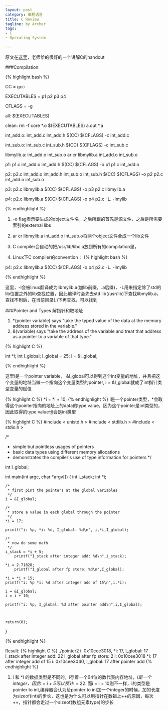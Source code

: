 ```yaml
---
layout: post
category: 编程语言
title: C Review
tagline: by Archer
tags:
- C
- Operating System

---
```


原文在[这里](http://www.cs.ucsb.edu/~rich/class/cs170/notes/C/index.html)，老师给的很好的一个讲解C的handout

###Compilation:

{% highlight bash %}

CC = gcc

EXECUTABLES = p1 p2 p3 p4

CFLAGS = -g

all: $(EXECUTABLES)

clean:
	rm -f core *.o $(EXECUTABLES) a.out *.a

int_add.o: int_add.c int_add.h
	$(CC) $(CFLAGS) -c int_add.c

int_sub.o: int_sub.c int_sub.h
	$(CC) $(CFLAGS) -c int_sub.c

libmylib.a: int_add.o int_sub.o
	ar cr libmylib.a int_add.o int_sub.o

p1: p1.c int_add.o int_add.h
	$(CC) $(CFLAGS) -o p1 p1.c int_add.o

p2: p2.c int_add.o int_add.h int_sub.o int_sub.h
	$(CC) $(CFLAGS) -o p2 p2.c int_add.o int_sub.o

p3: p2.c libmylib.a
	$(CC) $(CFLAGS) -o p3 p2.c libmylib.a

p4: p2.c libmylib.a
	$(CC) $(CFLAGS) -o p4 p2.c -L. -lmylib
	
{% endhighlight %}

1. -o flag表示要生成的object文件名，之后所跟的首先是源文件，之后是所需要索引的external libs

2. ar cr libmylib.a int_add.o int_sub.o将两个object文件合成一个lib文件

3. C compiler会自动的把/usr/lib/libc.a放到所有的compilation里，

4. Linux下C compiler的convention：
{% highlight bash %}

p4: p2.c libmylib.a
        $(CC) $(CFLAGS) -o p4 p2.c -L. -lmylib
        
{% endhighlight %}

这里，-l会被linux翻译成为libmylib.a(加lib前缀，.a后缀)，-L用来指定除了std的lib位置之外的lib查找位置，因此编译时会先去std lib(/usr/lib)下查找libmylib.a，查找不到后，在当前目录(.)下再查找，可以找到


###Pointer and Types
解指针和取地址

1. *(pointer variable) says "take the typed value of the data at the memory address stored in the variable."
2. &(variable) says "take the address of the variable and treat that address as a pointer to a variable of that type."

{% highlight C %}

int *i;
int I_global;
I_global = 25;
i = &I_global;

{% endhighlight %}

这里i是一个pointer variable， &I_global可以得到这个int变量的地址，并且把这个变量的地址当做一个指向这个变量类型的pointer, i = &I_global就成了int指针类型变量的赋值

{% highlight C %}
*i = *i + 10;
{% endhighlight %}
i是一个pointer类型，*会取得这个pointer指向的地址上的data的type value，因为这个pointer是int类型的，因此取得的type value也会是int类型

{% highlight C %}
#include < unistd.h >
#include < stdlib.h >
#include < stdio.h >

/*
 * simple but pointless usages of pointers
 * basic data types using different memory allocations
 * demonstrates the compiler's use of type information for pointers
 */

int I_global;

int
main(int argc, char *argv[])
{
	int i_stack;
	int *i;

	/*
	 * first pint the pointers at the global variables
	 */
	i = &I_global;

	/*
	 * store a value in each global through the pointer
	 */
	*i = 17;

	printf("i: %p, *i: %d, I_global: %d\n", i,*i,I_global);

	/*
 	 * now do some math
	 */
	i_stack = *i + 5;
        printf("I_stack after integer add: %d\n",i_stack);

	*i = 2.71828;
        printf("I_global after fp store: %d\n",I_global);

	*i = *i + 15;
	printf("i: %p *i: %d after integer add of 15\n",i,*i);

	i = &I_global;
	i = i + 10;

	printf("i: %p, I_global: %d after pointer add\n",i,I_global);



	return(0);
}

{% endhighlight %}

Result:
{% highlight C %}
./pointer2
i: 0x10cee3018, *i: 17, I_global: 17
I_stack after integer add: 22
I_global after fp store: 2
i: 0x10cee3018 *i: 17 after integer add of 15
i: 0x10cee3040, I_global: 17 after pointer add
{% endhighlight %}

1. i 和 *i 的数据类型是不同的，i存着一个64位的数代表内存地址，*i是一个integer，因此*i = *i + 5可以预计*i = 22. 而i = i + 10则不一样，i的类型是pointer to int,编译器会认为给pointer to int加一个integer的时候，加的长度为sizeof(int)的步长，这也是为什么可以用指针在数祖上++的原因，每次++，指针都会走过一个sizeof(数组元素type)的步长

